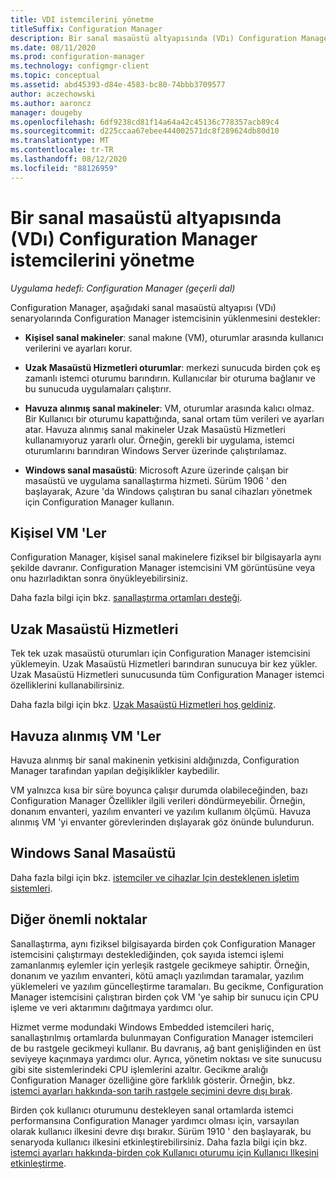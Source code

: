 ```yaml
---
title: VDI istemcilerini yönetme
titleSuffix: Configuration Manager
description: Bir sanal masaüstü altyapısında (VDı) Configuration Manager istemcilerini yönetin.
ms.date: 08/11/2020
ms.prod: configuration-manager
ms.technology: configmgr-client
ms.topic: conceptual
ms.assetid: abd45393-d84e-4583-bc80-74bbb3709577
author: aczechowski
ms.author: aaroncz
manager: dougeby
ms.openlocfilehash: 6df9238cd81f14a64a42c45136c778357acb89c4
ms.sourcegitcommit: d225ccaa67ebee444002571dc8f289624db80d10
ms.translationtype: MT
ms.contentlocale: tr-TR
ms.lasthandoff: 08/12/2020
ms.locfileid: "88126959"
---
```

# <a name="manage-configuration-manager-clients-in-a-virtual-desktop-infrastructure-vdi"></a>Bir sanal masaüstü altyapısında (VDı) Configuration Manager istemcilerini yönetme

*Uygulama hedefi: Configuration Manager (geçerli dal)*

Configuration Manager, aşağıdaki sanal masaüstü altyapısı (VDı) senaryolarında Configuration Manager istemcisinin yüklenmesini destekler:

- **Kişisel sanal makineler**: sanal makıne (VM), oturumlar arasında kullanıcı verilerini ve ayarları korur.

- **Uzak Masaüstü Hizmetleri oturumlar**: merkezi sunucuda birden çok eş zamanlı istemci oturumu barındırın. Kullanıcılar bir oturuma bağlanır ve bu sunucuda uygulamaları çalıştırır.

- **Havuza alınmış sanal makineler**: VM, oturumlar arasında kalıcı olmaz. Bir Kullanıcı bir oturumu kapattığında, sanal ortam tüm verileri ve ayarları atar. Havuza alınmış sanal makineler Uzak Masaüstü Hizmetleri kullanamıyoruz yararlı olur. Örneğin, gerekli bir uygulama, istemci oturumlarını barındıran Windows Server üzerinde çalıştırılamaz.

- **Windows sanal masaüstü**: Microsoft Azure üzerinde çalışan bir masaüstü ve uygulama sanallaştırma hizmeti. Sürüm 1906 ' den başlayarak, Azure 'da Windows çalıştıran bu sanal cihazları yönetmek için Configuration Manager kullanın.

## <a name="personal-vms"></a>Kişisel VM 'Ler

Configuration Manager, kişisel sanal makinelere fiziksel bir bilgisayarla aynı şekilde davranır. Configuration Manager istemcisini VM görüntüsüne veya onu hazırladıktan sonra önyükleyebilirsiniz.

Daha fazla bilgi için bkz. [sanallaştırma ortamları desteği](../../../plan-design/configs/support-for-virtualization-environments.md).

## <a name="remote-desktop-services"></a>Uzak Masaüstü Hizmetleri

Tek tek uzak masaüstü oturumları için Configuration Manager istemcisini yüklemeyin. Uzak Masaüstü Hizmetleri barındıran sunucuya bir kez yükler. Uzak Masaüstü Hizmetleri sunucusunda tüm Configuration Manager istemci özelliklerini kullanabilirsiniz.

Daha fazla bilgi için bkz. [Uzak Masaüstü Hizmetleri hoş geldiniz](https://docs.microsoft.com/windows-server/remote/remote-desktop-services/welcome-to-rds).

## <a name="pooled-vms"></a>Havuza alınmış VM 'Ler

Havuza alınmış bir sanal makinenin yetkisini aldığınızda, Configuration Manager tarafından yapılan değişiklikler kaybedilir.

VM yalnızca kısa bir süre boyunca çalışır durumda olabileceğinden, bazı Configuration Manager Özellikler ilgili verileri döndürmeyebilir. Örneğin, donanım envanteri, yazılım envanteri ve yazılım kullanım ölçümü. Havuza alınmış VM 'yi envanter görevlerinden dışlayarak göz önünde bulundurun.

## <a name="windows-virtual-desktop"></a>Windows Sanal Masaüstü

Daha fazla bilgi için bkz. [istemciler ve cihazlar Için desteklenen işletim sistemleri](../../../plan-design/configs/supported-operating-systems-for-clients-and-devices.md#windows-virtual-desktop).

## <a name="other-considerations"></a>Diğer önemli noktalar

Sanallaştırma, aynı fiziksel bilgisayarda birden çok Configuration Manager istemcisini çalıştırmayı desteklediğinden, çok sayıda istemci işlemi zamanlanmış eylemler için yerleşik rastgele gecikmeye sahiptir. Örneğin, donanım ve yazılım envanteri, kötü amaçlı yazılımdan taramalar, yazılım yüklemeleri ve yazılım güncelleştirme taramaları. Bu gecikme, Configuration Manager istemcisini çalıştıran birden çok VM 'ye sahip bir sunucu için CPU işleme ve veri aktarımını dağıtmaya yardımcı olur.

Hizmet verme modundaki Windows Embedded istemcileri hariç, sanallaştırılmış ortamlarda bulunmayan Configuration Manager istemcileri de bu rastgele gecikmeyi kullanır. Bu davranış, ağ bant genişliğinden en üst seviyeye kaçınmaya yardımcı olur. Ayrıca, yönetim noktası ve site sunucusu gibi site sistemlerindeki CPU işlemlerini azaltır. Gecikme aralığı Configuration Manager özelliğine göre farklılık gösterir. Örneğin, bkz. [istemci ayarları hakkında-son tarih rastgele seçimini devre dışı bırak](../about-client-settings.md#disable-deadline-randomization).

Birden çok kullanıcı oturumunu destekleyen sanal ortamlarda istemci performansına Configuration Manager yardımcı olması için, varsayılan olarak kullanıcı ilkesini devre dışı bırakır. Sürüm 1910 ' den başlayarak, bu senaryoda kullanıcı ilkesini etkinleştirebilirsiniz. Daha fazla bilgi için bkz. [istemci ayarları hakkında-birden çok Kullanıcı oturumu için Kullanıcı Ilkesini etkinleştirme](../about-client-settings.md#enable-user-policy-for-multiple-user-sessions).
